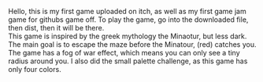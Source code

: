 Hello, this is my first game uploaded on itch, as well as my first game jam game for githubs game off. 
To play the game, go into the downloaded file, then dist, then it will be there.  
This game is inspired by the greek mythology the Minaotur, but less dark.  The main goal is to escape the maze before the Minatour, (red) catches you. 
The game has a fog of war effect, which means you can only see a tiny radius around you. I also did the small palette challenge, as this game has only four colors. 
